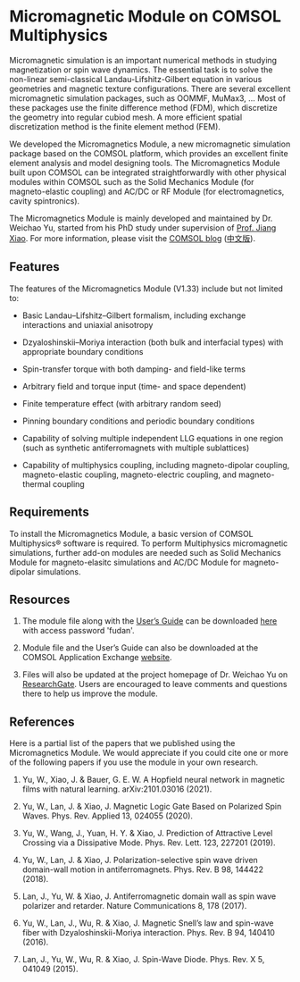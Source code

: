 # Micromagnetic Module on COMSOL Multiphysics

Micromagnetic simulation is an important numerical methods in studying magnetization or spin wave dynamics. The essential task is to solve the non-linear semi-classical Landau-Lifshitz-Gilbert equation in various geometries and magnetic texture configurations. There are several excellent micromagnetic simulation packages, such as OOMMF, MuMax3, … Most of these packages use the finite difference method (FDM), which discretize the geometry into regular cubiod mesh. A more efficient spatial discretization method is the finite element method (FEM). 

We developed the Micromagnetics Module, a new micromagnetic simulation package based on the COMSOL platform, which provides an excellent finite element analysis and model designing tools. The Micromagnetics Module built upon COMSOL can be integrated straightforwardly with other physical modules within COMSOL such as the Solid Mechanics Module  (for magneto-elastic coupling) and AC/DC or RF Module (for electromagnetics, cavity spintronics).

The Micromagnetics Module is mainly developed and maintained by Dr. Weichao Yu, started from his PhD study under supervision of [Prof. Jiang Xiao](../members/jiangxiao.md). For more information, please visit the [COMSOL blog](https://www.comsol.com/blogs/micromagnetic-simulation-with-comsol-multiphysics/) 
([中文版](https://cn.comsol.com/blogs/micromagnetic-simulation-with-comsol-multiphysics/)).

## Features

The features of the Micromagnetics Module (V1.33) include but not limited to:

- Basic Landau–Lifshitz–Gilbert formalism, including exchange interactions and uniaxial anisotropy

- Dzyaloshinskii–Moriya interaction (both bulk and interfacial types) with appropriate boundary conditions

- Spin-transfer torque with both damping- and field-like terms

- Arbitrary field and torque input (time- and space dependent)

- Finite temperature effect (with arbitrary random seed)

- Pinning boundary conditions and periodic boundary conditions

- Capability of solving multiple independent LLG equations in one region (such as synthetic antiferromagnets with multiple sublattices)

- Capability of multiphysics coupling, including magneto-dipolar coupling, magneto-elastic coupling, magneto-electric coupling, and magneto-thermal coupling

## Requirements

To install the Micromagnetics Module, a basic version of COMSOL Multiphysics® software is required. To perform Multiphysics micromagnetic simulations, further add-on modules are needed such as Solid Mechanics Module for magneto-elasitc simulations and AC/DC Module for magneto-dipolar simulations.

## Resources

1. The module file along with the 
[User’s Guide](http://www.physics.fudan.edu.cn/tps/people/jxiao/micromagnetics-module-users.pdf) 
can be downloaded 
[here](https://www.jianguoyun.com/p/Dbm-n-QQqfTwCRjHpZAE) 
with access password 'fudan'. 

2. Module file and the User’s Guide can also be downloaded at the COMSOL Application Exchange [website](https://cn.comsol.com/community/exchange/883/).

3. Files will also be updated at the project homepage of Dr. Weichao Yu on [ResearchGate](https://www.researchgate.net/project/Micromagnetics-Module). 
Users are encouraged to leave comments and questions there to help us improve the module.

## References

Here is a partial list of the papers that we published using the Micromagnetics Module. We would appreciate if you could cite one or more of the following papers if you use the module in your own research.

1. Yu, W., Xiao, J. & Bauer, G. E. W. A Hopfield neural network in magnetic films with natural learning. arXiv:2101.03016 (2021).

2. Yu, W., Lan, J. & Xiao, J. Magnetic Logic Gate Based on Polarized Spin Waves. Phys. Rev. Applied 13, 024055 (2020).

3. Yu, W., Wang, J., Yuan, H. Y. & Xiao, J. Prediction of Attractive Level Crossing via a Dissipative Mode. Phys. Rev. Lett. 123, 227201 (2019).

4. Yu, W., Lan, J. & Xiao, J. Polarization-selective spin wave driven domain-wall motion in antiferromagnets. Phys. Rev. B 98, 144422 (2018).

5. Lan, J., Yu, W. & Xiao, J. Antiferromagnetic domain wall as spin wave polarizer and retarder. Nature Communications 8, 178 (2017).

6. Yu, W., Lan, J., Wu, R. & Xiao, J. Magnetic Snell’s law and spin-wave fiber with Dzyaloshinskii-Moriya interaction. Phys. Rev. B 94, 140410 (2016).

7. Lan, J., Yu, W., Wu, R. & Xiao, J. Spin-Wave Diode. Phys. Rev. X 5, 041049 (2015).